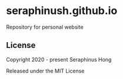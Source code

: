 # seraphinush.github.io
Repository for personal website 

## License
Copyright 2020 - present Seraphinus Hong

Released under the MIT License